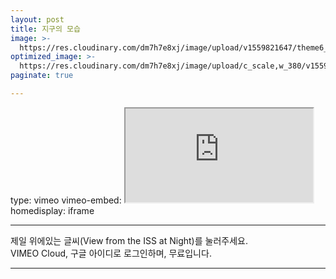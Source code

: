 ```yaml
---
layout: post
title: 지구의 모습
image: >-
  https://res.cloudinary.com/dm7h7e8xj/image/upload/v1559821647/theme6_qeeojf.jpg
optimized_image: >-
  https://res.cloudinary.com/dm7h7e8xj/image/upload/c_scale,w_380/v1559821647/theme6_qeeojf.jpg
paginate: true

---
```


type: vimeo
vimeo-embed: <iframe src="https://player.vimeo.com/video/45878034?h=fa107961d3" webkitallowfullscreen mozallowfullscreen allowfullscreen></iframe>
homedisplay: iframe

---

제일 위에있는 글씨(View from the ISS at Night)를 눌러주세요.<br>
VIMEO Cloud, 구글 아이디로 로그인하며, 무료입니다.

---
